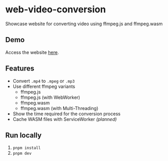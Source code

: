 # web-video-conversion

Showcase website for converting video using ffmpeg.js and ffmpeg.wasm

## Demo

Access the website [here](https://derstimmler.github.io/web-video-conversion/).

## Features

- Convert `.mp4` to `.mpeg` or `.mp3`
- Use different ffmpeg variants
  - ffmpeg.js
  - ffmpeg.js (with WebWorker)
  - ffmpeg.wasm
  - ffmpeg.wasm (with Multi-Threading)
- Show the time required for the conversion process
- Cache WASM files with ServiceWorker _(planned)_

## Run locally

1. `pnpm install`
2. `pnpm dev`
